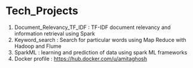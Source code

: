 # Tech_Projects
1. Document_Relevancy_TF_IDF : TF-IDF document relevancy and information retrieval using Spark
2. Keyword_search : Search for particular words using Map Reduce with Hadoop and Flume
3. SparkML : learning and prediction of data using spark ML frameworks
4. Docker profile : https://hub.docker.com/u/amitaghosh
